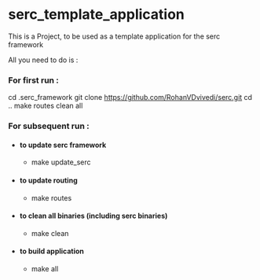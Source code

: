# serc_template_application
This is a Project, to be used as a template application for the serc framework

All you need to do is :

### For first run :

cd .serc_framework
git clone https://github.com/RohanVDvivedi/serc.git
cd ..
make routes clean all

### For subsequent run :

* #### to update serc framework
  * make update_serc

* #### to update routing 
  * make routes

* #### to clean all binaries (including serc binaries)
  * make clean

* #### to build application
  * make all

